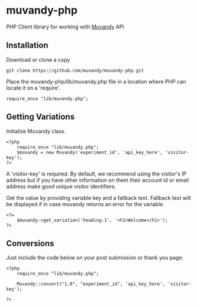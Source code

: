 # muvandy-php

PHP Client library for working with [Muvandy](http://muvandy.com) API

## Installation

Download or clone a copy 

	git clone https://github.com/muvandy/muvandy-php.git

Place the muvandy-php/lib/muvandy.php file in a location where  PHP can locate it on a 'require'.

	require_once "lib/muvandy.php";

## Getting Variations

Initialize Muvandy class.

	<?php
		require_once "lib/muvandy.php";	
		$muvandy = new Muvandy('experiment_id', 'api_key_here', 'visitor-key');
	?>

A 'visitor-key' is required. By default, we recommend using the visitor's IP address but if you have other information on them their account id or email address make good unique visitor identifiers.


Get the value by providing variable key and a fallback text. Fallback text will be displayed if in case muvandy returns an error for the variable.

	<?=
		$muvandy->get_variation('heading-1', '<h1>Welcome</h1>');
	?>

## Conversions

Just include the code below on your post submission or thank you page.
	
	<?php
		require_once "lib/muvandy.php";	
		
		Muvandy::convert("1.0", "experiment_id", 'api_key_here', 'visitor-key');
		
	?>